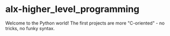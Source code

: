 # alx-higher_level_programming
Welcome to the Python world!  The first projects are more "C-oriented" - no tricks, no funky syntax.
